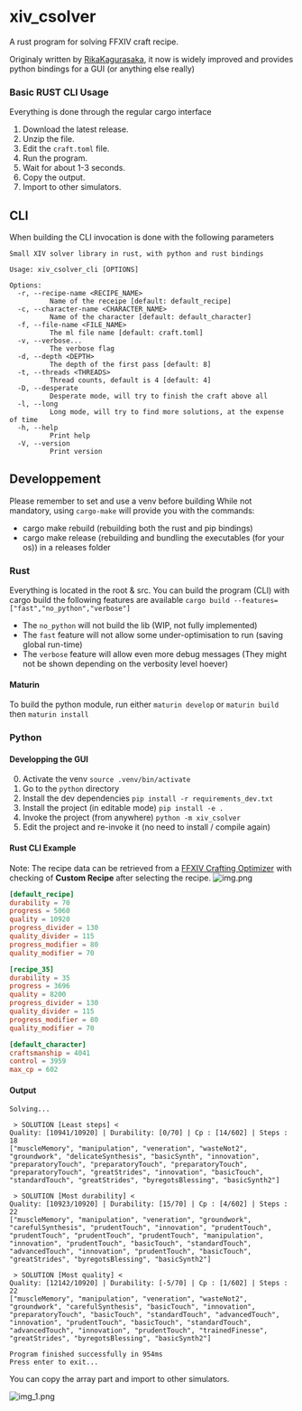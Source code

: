 # xiv_csolver
A rust program for solving FFXIV craft recipe. 

Originaly written by [RikaKagurasaka](https://github.com/RikaKagurasaka/xiv_craft_solver),
it now is widely improved and provides python bindings for a GUI (or anything else really)

### Basic RUST CLI Usage
Everything is done through the regular cargo interface
1. Download the latest release.
2. Unzip the file.
3. Edit the `craft.toml` file.
4. Run the program.
5. Wait for about 1-3 seconds.
6. Copy the output.
7. Import to other simulators.

## CLI
When building the CLI invocation is done with the following parameters
```
Small XIV solver library in rust, with python and rust bindings

Usage: xiv_csolver_cli [OPTIONS]

Options:
  -r, --recipe-name <RECIPE_NAME>
          Name of the receipe [default: default_recipe]
  -c, --character-name <CHARACTER_NAME>
          Name of the character [default: default_character]
  -f, --file-name <FILE_NAME>
          The ml file name [default: craft.toml]
  -v, --verbose...
          The verbose flag
  -d, --depth <DEPTH>
          The depth of the first pass [default: 8]
  -t, --threads <THREADS>
          Thread counts, default is 4 [default: 4]
  -D, --desperate
          Desperate mode, will try to finish the craft above all
  -l, --long
          Long mode, will try to find more solutions, at the expense of time
  -h, --help
          Print help
  -V, --version
          Print version
```
## Developpement
Please remember to set and use a venv before building
While not mandatory, using ``cargo-make`` will provide you with the commands:
- cargo make rebuild (rebuilding both the rust and pip bindings)
- cargo make release (rebuilding and bundling the executables (for your os)) in a releases folder

### Rust
Everything is located in the root & src.
You can build the program (CLI) with cargo build the following features are available
``cargo build --features=["fast","no_python","verbose"]``
- The ``no_python`` will not build the lib (WIP, not fully implemented)
- The ``fast`` feature will not allow some under-optimisation to run (saving global run-time)
- The ``verbose`` feature will allow even more debug messages (They might not be shown depending on the verbosity level hoever)

#### Maturin
To build the python module, run either ``maturin develop`` or ``maturin build`` then ``maturin install``

### Python
#### Developping the GUI
0. Activate the venv ``source .venv/bin/activate``
1. Go to the ``python`` directory
2. Install the dev dependencies ``pip install -r requirements_dev.txt``
3. Install the project (in editable mode) ``pip install -e .``
4. Invoke the project (from anywhere) ``python -m xiv_csolver`` 
5. Edit the project and re-invoke it (no need to install / compile again)

#### Rust CLI Example
Note: The recipe data can be retrieved from a [FFXIV Crafting Optimizer](https://yyyy.games/crafter/#/simulator)
with checking of **Custom Recipe** after selecting the recipe.
![img.png](img.png)
```toml
[default_recipe]
durability = 70
progress = 5060
quality = 10920
progress_divider = 130
quality_divider = 115
progress_modifier = 80
quality_modifier = 70

[recipe_35]
durability = 35
progress = 3696
quality = 8200
progress_divider = 130
quality_divider = 115
progress_modifier = 80
quality_modifier = 70

[default_character]
craftsmanship = 4041
control = 3959
max_cp = 602
```

#### Output
```
Solving...

 > SOLUTION [Least steps] <
Quality: [10941/10920] | Durability: [0/70] | Cp : [14/602] | Steps : 18
["muscleMemory", "manipulation", "veneration", "wasteNot2", "groundwork", "delicateSynthesis", "basicSynth", "innovation", "preparatoryTouch", "preparatoryTouch", "preparatoryTouch", "preparatoryTouch", "greatStrides", "innovation", "basicTouch", "standardTouch", "greatStrides", "byregotsBlessing", "basicSynth2"]

 > SOLUTION [Most durability] <
Quality: [10923/10920] | Durability: [15/70] | Cp : [4/602] | Steps : 22
["muscleMemory", "manipulation", "veneration", "groundwork", "carefulSynthesis", "prudentTouch", "innovation", "prudentTouch", "prudentTouch", "prudentTouch", "prudentTouch", "manipulation", "innovation", "prudentTouch", "basicTouch", "standardTouch", "advancedTouch", "innovation", "prudentTouch", "basicTouch", "greatStrides", "byregotsBlessing", "basicSynth2"]

 > SOLUTION [Most quality] < 
Quality: [12142/10920] | Durability: [-5/70] | Cp : [1/602] | Steps : 22
["muscleMemory", "manipulation", "veneration", "wasteNot2", "groundwork", "carefulSynthesis", "basicTouch", "innovation", "preparatoryTouch", "basicTouch", "standardTouch", "advancedTouch", "innovation", "prudentTouch", "basicTouch", "standardTouch", "advancedTouch", "innovation", "prudentTouch", "trainedFinesse", "greatStrides", "byregotsBlessing", "basicSynth2"]

Program finished successfully in 954ms
Press enter to exit...
```

You can copy the array part and import to other simulators.

![img_1.png](img_1.png)